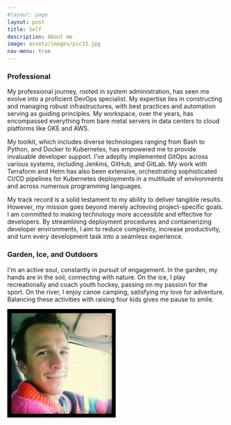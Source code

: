 ```yaml
---
#layout: page
layout: post
title: Self
description: About me
image: assets/images/pic33.jpg
nav-menu: true
---
```


<div class="about-me">
  <div class="text-content">
    <h3>Professional</h3>
    <p>My professional journey, rooted in system administration, has seen me evolve into a proficient DevOps specialist. My expertise lies in constructing and managing robust infrastructures, with best practices and automation serving as guiding principles. My workspace, over the years, has encompassed everything from bare metal servers in data centers to cloud platforms like GKE and AWS.</p>
    <p>My toolkit, which includes diverse technologies ranging from Bash to Python, and Docker to Kubernetes, has empowered me to provide invaluable developer support. I've adeptly implemented GitOps across various systems, including Jenkins, GitHub, and GitLab. My work with Terraform and Helm has also been extensive, orchestrating sophisticated CI/CD pipelines for Kubernetes deployments in a multitude of environments and across numerous programming languages.</p>
    <p>My track record is a solid testament to my ability to deliver tangible results. However, my mission goes beyond merely achieving project-specific goals. I am committed to making technology more accessible and effective for developers. By streamlining deployment procedures and containerizing developer environments, I aim to reduce complexity, increase productivity, and turn every development task into a seamless experience.</p>
    <h3>Garden, Ice, and Outdoors</h3>
    <p>I'm an active soul, constantly in pursuit of engagement. In the garden, my hands are in the soil, connecting with nature. On the ice, I play recreationally and coach youth hockey, passing on my passion for the sport. On the river, I enjoy canoe camping, satisfying my love for adventure. Balancing these activities with raising four kids gives me pause to smile. </p>
  </div>

  <div class="img-content">
    <img src="assets/images/Aric-Gardner.jpg" alt="About me" style="height: 250px; width: auto;">
  </div>
</div>

